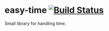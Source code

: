 # easy-time [![Build Status](https://travis-ci.org/smaranda-onutu/easy-time.svg?branch=master)](https://travis-ci.org/smara093/easy-time)

Small library for handling time.
